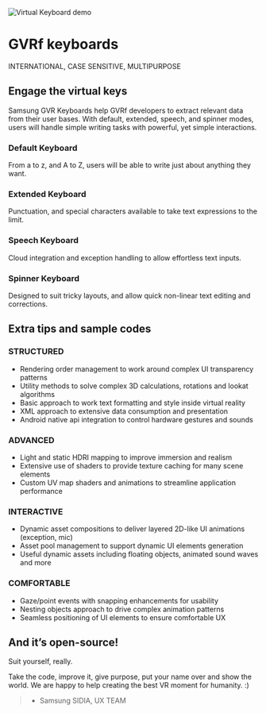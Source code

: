![Virtual Keyboard demo](https://github.com/Samsung/GearVRf/tree/master/GVRf/Sample/GVRfKeyboards/virtual_keyboard_demo.png)

GVRf keyboards
==============
INTERNATIONAL, CASE SENSITIVE, MULTIPURPOSE


Engage the virtual keys
-----------------------

Samsung GVR Keyboards help GVRf developers to extract relevant data from their user bases. With default, extended, speech, and spinner modes, users will handle simple writing tasks with powerful, yet simple interactions.


### Default Keyboard
From a to z, and A to Z, users will be able to write just about anything they want.

### Extended Keyboard
Punctuation, and special characters available to take text expressions to the limit.

### Speech Keyboard
Cloud integration and exception handling to allow effortless text inputs.

### Spinner Keyboard
Designed to suit tricky layouts, and allow quick non-linear text editing and corrections.


Extra tips and sample codes
---------------------------

### STRUCTURED
* Rendering order management to work around complex UI transparency patterns
* Utility methods to solve complex 3D calculations, rotations and lookat algorithms
* Basic approach to work text formatting and style inside virtual reality
* XML approach to extensive data consumption and presentation
* Android native api integration to control hardware gestures and sounds

### ADVANCED
* Light and static HDRI mapping to improve immersion and realism
* Extensive use of shaders to provide texture caching for many scene elements
* Custom UV map shaders and animations to streamline application performance

### INTERACTIVE
* Dynamic asset compositions to deliver layered 2D-like UI animations (exception, mic)
* Asset pool management to support dynamic UI elements generation
* Useful dynamic assets including floating objects, animated sound waves and more

### COMFORTABLE
* Gaze/point events with snapping enhancements for usability
* Nesting objects approach to drive complex animation patterns
* Seamless positioning of UI elements to ensure comfortable UX


And it’s open-source!
---------------------

Suit yourself, really.

Take the code, improve it, give purpose, put your name over and show the world.
We are happy to help creating the best VR moment for humanity. :)

> - Samsung SIDIA, UX TEAM
